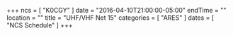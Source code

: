 +++
ncs = [ "K0CGY" ]
date = "2016-04-10T21:00:00-05:00"
endTime = ""
location = ""
title = "UHF/VHF Net 15"
categories = [ "ARES" ]
dates = [ "NCS Schedule" ]
+++
